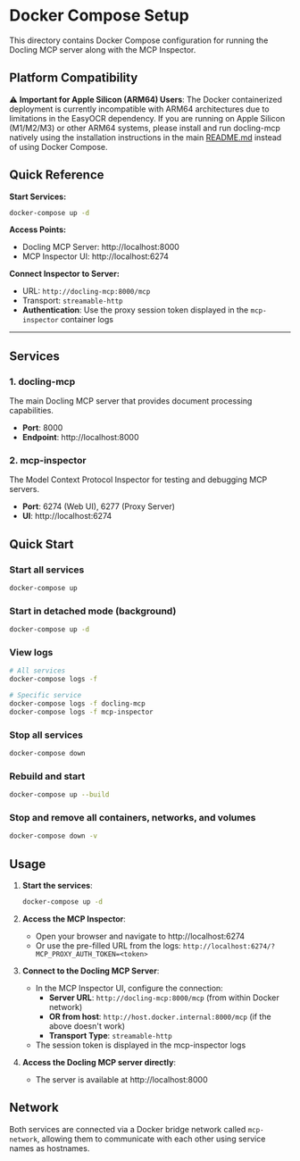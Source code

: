 # Docker Compose Setup

This directory contains Docker Compose configuration for running the Docling MCP server along with the MCP Inspector.

## Platform Compatibility

⚠️ **Important for Apple Silicon (ARM64) Users**: The Docker containerized deployment is currently incompatible with ARM64 architectures due to limitations in the EasyOCR dependency. If you are running on Apple Silicon (M1/M2/M3) or other ARM64 systems, please install and run docling-mcp natively using the installation instructions in the main [README.md](README.md) instead of using Docker Compose.

## Quick Reference

**Start Services:**
```bash
docker-compose up -d
```

**Access Points:**
- Docling MCP Server: http://localhost:8000
- MCP Inspector UI: http://localhost:6274

**Connect Inspector to Server:**
- URL: `http://docling-mcp:8000/mcp`
- Transport: `streamable-http`
- **Authentication**: Use the proxy session token displayed in the `mcp-inspector` container logs

---

## Services

### 1. docling-mcp
The main Docling MCP server that provides document processing capabilities.
- **Port**: 8000
- **Endpoint**: http://localhost:8000

### 2. mcp-inspector
The Model Context Protocol Inspector for testing and debugging MCP servers.
- **Port**: 6274 (Web UI), 6277 (Proxy Server)
- **UI**: http://localhost:6274

## Quick Start

### Start all services
```bash
docker-compose up
```

### Start in detached mode (background)
```bash
docker-compose up -d
```

### View logs
```bash
# All services
docker-compose logs -f

# Specific service
docker-compose logs -f docling-mcp
docker-compose logs -f mcp-inspector
```

### Stop all services
```bash
docker-compose down
```

### Rebuild and start
```bash
docker-compose up --build
```

### Stop and remove all containers, networks, and volumes
```bash
docker-compose down -v
```

## Usage

1. **Start the services**:
   ```bash
   docker-compose up -d
   ```

2. **Access the MCP Inspector**:
   - Open your browser and navigate to http://localhost:6274
   - Or use the pre-filled URL from the logs: `http://localhost:6274/?MCP_PROXY_AUTH_TOKEN=<token>`
   
3. **Connect to the Docling MCP Server**:
   - In the MCP Inspector UI, configure the connection:
     - **Server URL**: `http://docling-mcp:8000/mcp` (from within Docker network)
     - **OR from host**: `http://host.docker.internal:8000/mcp` (if the above doesn't work)
     - **Transport Type**: `streamable-http`
   - The session token is displayed in the mcp-inspector logs

4. **Access the Docling MCP server directly**:
   - The server is available at http://localhost:8000

## Network
Both services are connected via a Docker bridge network called `mcp-network`, allowing them to communicate with each other using service names as hostnames.
